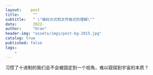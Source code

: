 ```yaml
---
layout:    post
title:      ""
subtitle:   " \"编码方式和文件格式的理解\""
date:       2022-
author:     "Oran"
header-img: "assets/imgs/post-bg-2015.jpg"
catalog: true
published: false
tags:
    - 
---
```

习惯了十进制的我们会不会被固定到一个视角，难以窥探到宇宙的本质？
